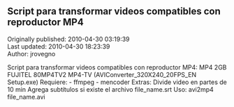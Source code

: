 ## Script para transformar videos compatibles con reproductor MP4  
Originally published: 2010-04-30 03:19:39  
Last updated: 2010-04-30 18:23:39  
Author: jrovegno   
  
Script para transformar videos compatibles con reproductor MP4:
MP4 2GB FUJITEL 80MP4TV2 MP4-TV (AVIConverter_320X240_20FPS_EN Setup.exe)
Requiere:
    - ffmpeg - mencoder
Extras:
    Divide video en partes de 10 min
    Agrega subtítulos si existe el archivo file_name.srt
Uso:
    avi2mp4 file_name.avi